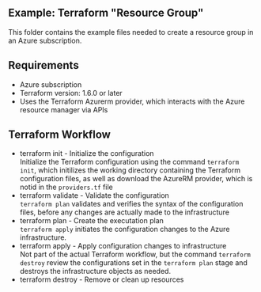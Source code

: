 ## Example: Terraform "Resource Group"

<p>This folder contains the example files needed to create a resource group in an Azure subscription.

## Requirements
<ul>
    <li>Azure subscription</li>
    <li>Terraform version: 1.6.0 or later</li>
    <li>Uses the Terraform Azurerm provider, which interacts with the Azure resource manager via APIs</li>
</ul>

## Terraform Workflow
* terraform init - Initialize the configuration<br />Initialize the Terraform configuration using the command ```terraform init```, which initilizes the working directory containing the Terraform configuration files, as well as download the AzureRM provider, which is notid in the ```providers.tf``` file
* terraform validate - Validate the configuration<br />```terraform plan``` validates and verifies the syntax of the configuration files, before any changes are actually made to the infrastructure
* terraform plan - Create the executation plan<br />```terraform apply``` initiates the configuration changes to the Azure infrastructure.
* terraform apply - Apply configuration changes to infrastructure<br />Not part of the actual Terraform workflow, but the command ```terraform destroy``` review the configurations set in the ```terraform plan``` stage and destroys the infrastructure objects as needed.
* terraform destroy - Remove or clean up resources<br />